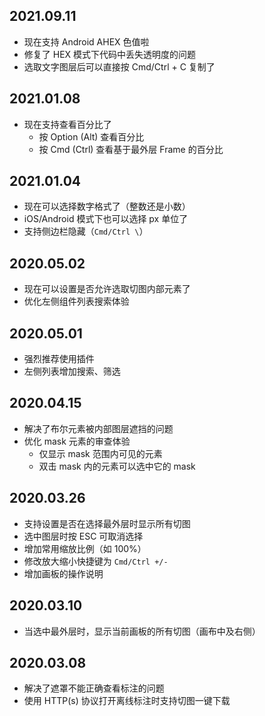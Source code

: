 ## 2021.09.11
- 现在支持 Android AHEX 色值啦
- 修复了 HEX 模式下代码中丢失透明度的问题
- 选取文字图层后可以直接按 Cmd/Ctrl + C 复制了

## 2021.01.08
- 现在支持查看百分比了
  - 按 Option (Alt) 查看百分比
  - 按 Cmd (Ctrl) 查看基于最外层 Frame 的百分比

## 2021.01.04
- 现在可以选择数字格式了（整数还是小数）
- iOS/Android 模式下也可以选择 px 单位了
- 支持侧边栏隐藏（`Cmd/Ctrl \`）

## 2020.05.02
- 现在可以设置是否允许选取切图内部元素了
- 优化左侧组件列表搜索体验

## 2020.05.01
- 强烈推荐使用插件
- 左侧列表增加搜索、筛选

## 2020.04.15
- 解决了布尔元素被内部图层遮挡的问题
- 优化 mask 元素的审查体验
  - 仅显示 mask 范围内可见的元素
  - 双击 mask 内的元素可以选中它的 mask

## 2020.03.26
- 支持设置是否在选择最外层时显示所有切图
- 选中图层时按 ESC 可取消选择
- 增加常用缩放比例（如 100%）
- 修改放大缩小快捷键为 `Cmd/Ctrl +/-`
- 增加画板的操作说明

## 2020.03.10
- 当选中最外层时，显示当前画板的所有切图（画布中及右侧）

## 2020.03.08
- 解决了遮罩不能正确查看标注的问题
- 使用 HTTP(s) 协议打开离线标注时支持切图一键下载
